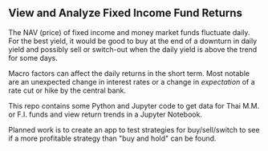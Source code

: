 ## View and Analyze Fixed Income Fund Returns

The NAV (price) of fixed income and money market funds fluctuate daily.
For the best yield, it would be good to buy at the end of a downturn in daily yield
and possibly sell or switch-out when the daily yield is above the trend for some days.

Macro factors can affect the daily returns in the short term. Most notable are an
unexpected change in interest rates or a change in *expectation* of a rate cut or hike
by the central bank.

This repo contains some Python and Jupyter code to get data for Thai M.M. or F.I. funds
and view return trends in a Jupyter Notebook.

Planned work is to create an app to test strategies for buy/sell/switch to see if
a more profitable strategy than "buy and hold" can be found.

